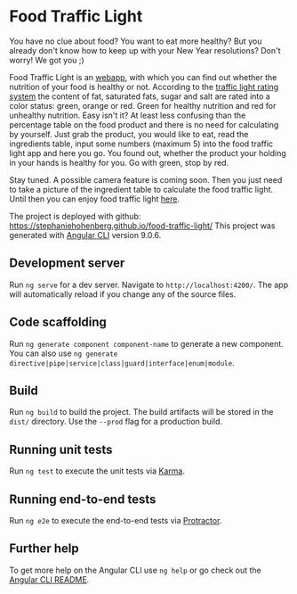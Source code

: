 # Food Traffic Light
You have no clue about food? You want to eat more healthy? But you already don't know how to keep up with your New Year resolutions? Don't worry! We got you ;)

Food Traffic Light is an [webapp](https://stephaniehohenberg.github.io/food-traffic-light/), with which you can find out whether the nutrition of your food is healthy or not. 
According to the [traffic light rating system](https://en.wikipedia.org/wiki/Traffic_light_rating_system) the content of fat, saturated fats, sugar and salt are rated into a color status: green, orange or red. Green for healthy nutrition and red for unhealthy nutrition.
Easy isn't it? At least less confusing than the percentage table on the food product and there is no need for calculating by yourself. Just grab the product, you would like to eat, read the ingredients table, input some numbers (maximum 5) into the food traffic light app and here you go. You found out, whether the product your holding in your hands is healthy for you. Go with green, stop by red.

Stay tuned. A possible camera feature is coming soon. Then you just need to take a picture of the ingredient table to calculate the food traffic light. Until then you can enjoy food traffic light [here](https://stephaniehohenberg.github.io/food-traffic-light/).

The project is deployed with github: https://stephaniehohenberg.github.io/food-traffic-light/
This project was generated with [Angular CLI](https://github.com/angular/angular-cli) version 9.0.6.

## Development server

Run `ng serve` for a dev server. Navigate to `http://localhost:4200/`. The app will automatically reload if you change any of the source files.

## Code scaffolding

Run `ng generate component component-name` to generate a new component. You can also use `ng generate directive|pipe|service|class|guard|interface|enum|module`.

## Build

Run `ng build` to build the project. The build artifacts will be stored in the `dist/` directory. Use the `--prod` flag for a production build.

## Running unit tests

Run `ng test` to execute the unit tests via [Karma](https://karma-runner.github.io).

## Running end-to-end tests

Run `ng e2e` to execute the end-to-end tests via [Protractor](http://www.protractortest.org/).

## Further help

To get more help on the Angular CLI use `ng help` or go check out the [Angular CLI README](https://github.com/angular/angular-cli/blob/master/README.md).
